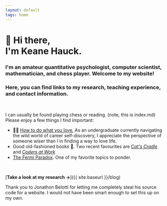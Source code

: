```yaml
---
layout: default
tags: home
---
```


# 👋 Hi there, <br/> I'm Keane Hauck.

### I'm an amateur quantitative psychologist, computer scientist, mathematician, and chess player. Welcome to my website! 

### Here, you can find links to my research, teaching experience, and contact information.

<br>

I can usually be found playing chess or reading. (note, this is  index.md)
Please enjoy a few things I find important:

- 🌿💚 [How to do what you love.](https://www.paulgraham.com/love.html) As an undergraduate currently navigating the wild world of career self-discovery, I appreciate the perspective of someone wiser than I in finding a way to love life. 
- Good old-fashioned books 📖. Two recent favourites are [_Cat's Cradle_](https://www.goodreads.com/book/show/135479.Cat_s_Cradle) and [_Coders at Work_](https://www.goodreads.com/book/show/41811.The_Caves_of_Steel)
- [The Fermi Paradox](https://waitbutwhy.com/2014/05/fermi-paradox.html). One of my favorite topics to ponder.

<br>

[**Take a look at my research →**]({{ site.baseurl }}/blog)




Thank you to Jonathon Belotti for letting me completely steal his source code for a website. I would not have been smart enough to set this up on my own.